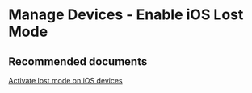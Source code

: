 <properties
	pageTitle="Manage Devices - Enable iOS Lost Mode"
	description="Manage Devices - Enable iOS Lost Mode"
	service="microsoft.intune"
	resource="intune"
	authors="mackie1604"
	displayOrder=""
	selfHelpType="generic"
	supportTopicIds="32599630"
	resourceTags=""
	productPesIds="15584"
	cloudEnvironments="public"
/>

# Manage Devices - Enable iOS Lost Mode

## **Recommended documents**

[Activate lost mode on iOS devices](https://docs.microsoft.com/intune/device-lost-mode)<br>
